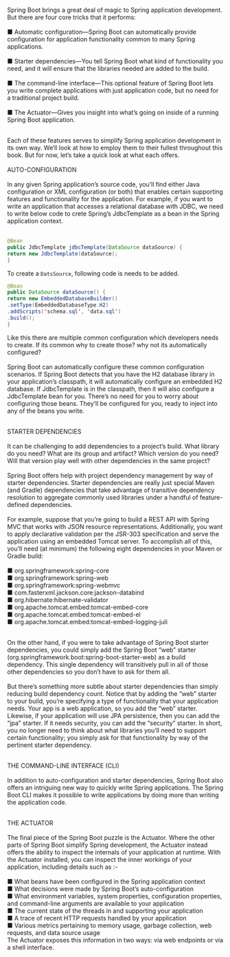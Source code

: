 Spring Boot brings a great deal of magic to Spring application development. But there are four core tricks that it performs:</br></br>
■ Automatic configuration—Spring Boot can automatically provide configuration for application functionality common to many Spring applications.</br></br>
■ Starter dependencies—You tell Spring Boot what kind of functionality you need, and it will ensure that the libraries needed are added to the build.</br></br>
■ The command-line interface—This optional feature of Spring Boot lets you write complete applications with just application code, but no need for a traditional project build.</br></br>
■ The Actuator—Gives you insight into what’s going on inside of a running Spring Boot application.</br></br>

Each of these features serves to simplify Spring application development in its own way. We’ll look at how to employ them to their fullest throughout this book. But for now, let’s take a quick look at what each offers.
</br></br>
<b1>AUTO-CONFIGURATION</b1></br></br>
In any given Spring application’s source code, you’ll find either Java configuration or XML configuration (or both) that enables certain supporting features and functionality for the application. 
For example, if you want to write an application that accesses a relational database with JDBC, we need to write below code to crete Spring’s JdbcTemplate as a bean in the Spring application context. </br></br>
```java
@Bean
public JdbcTemplate jdbcTemplate(DataSource dataSource) {
return new JdbcTemplate(dataSource);
}
```
To create a `DatsSource`, following code is needs to be added.
```Java
@Bean
public DataSource dataSource() {
return new EmbeddedDatabaseBuilder()
.setType(EmbeddedDatabaseType.H2)
.addScripts('schema.sql', 'data.sql')
.build();
}
```
Like this there are multiple common configuration which developers needs to create. If its common why to create those? why not its automatically configured? </br></br>
Spring Boot can automatically configure these common configuration scenarios. If Spring Boot detects that you have the H2 database library in your application’s classpath, it will automatically configure an embedded H2 database. If JdbcTemplate is in
the classpath, then it will also configure a JdbcTemplate bean for you. There’s no need for you to worry about configuring those beans. They’ll be configured for you, ready to inject into any of the beans you write.</br></br>


<b1>STARTER DEPENDENCIES</b1></br></br>
It can be challenging to add dependencies to a project’s build. What library do you need? What are its group and artifact? Which version do you need? Will that version play well with other dependencies in the same project? </br></br>
Spring Boot offers help with project dependency management by way of starter dependencies. Starter dependencies are really just special Maven (and Gradle) dependencies that take advantage of transitive dependency resolution to aggregate commonly used libraries under a handful of feature-defined dependencies. </br></br>
For example, suppose that you’re going to build a REST API with Spring MVC that works with JSON resource representations. Additionally, you want to apply declarative validation per the JSR-303 specification and serve the application using an embedded Tomcat server. To accomplish all of this, you’ll need (at minimum) the following eight dependencies in your Maven or Gradle build: </br></br>
■ org.springframework:spring-core </br>
■ org.springframework:spring-web </br>
■ org.springframework:spring-webmvc </br>
■ com.fasterxml.jackson.core:jackson-databind </br>
■ org.hibernate:hibernate-validator </br>
■ org.apache.tomcat.embed:tomcat-embed-core </br>
■ org.apache.tomcat.embed:tomcat-embed-el </br>
■ org.apache.tomcat.embed:tomcat-embed-logging-juli </br> </br>

On the other hand, if you were to take advantage of Spring Boot starter dependencies, you could simply add the Spring Boot “web” starter (org.springframework.boot:spring-boot-starter-web) as a build dependency. This single dependency will transitively pull in all of those other dependencies so you don’t have to ask for them all. </br></br>
But there’s something more subtle about starter dependencies than simply reducing build dependency count. Notice that by adding the “web” starter to your build, you’re specifying a type of functionality that your application needs. Your app is a web application, so you add the “web” starter. Likewise, if your application will use JPA persistence, then you can add the “jpa” starter. If it needs security, you can add the “security” starter. In short, you no longer need to think about what libraries you’ll need to support certain functionality; you simply ask for that functionality by way of the pertinent starter dependency.</br></br>

<b1>THE COMMAND-LINE INTERFACE (CLI)</b1></br></br>
In addition to auto-configuration and starter dependencies, Spring Boot also offers an intriguing new way to quickly write Spring applications. The Spring Boot CLI makes it possible to write applications by doing more than writing
the application code. </br></br>

<b1>THE ACTUATOR</b1></br></br> 
The final piece of the Spring Boot puzzle is the Actuator. Where the other parts of Spring Boot simplify Spring development, the Actuator instead offers the ability to inspect the internals of your application at runtime. 
With the Actuator installed, you can inspect the inner workings of your application, including details such as :- </br></br>
■ What beans have been configured in the Spring application context </br>
■ What decisions were made by Spring Boot’s auto-configuration </br>
■ What environment variables, system properties, configuration properties, and command-line arguments are available to your application </br>
■ The current state of the threads in and supporting your application </br>
■ A trace of recent HTTP requests handled by your application </br>
■ Various metrics pertaining to memory usage, garbage collection, web requests, and data source usage </br>
The Actuator exposes this information in two ways: via web endpoints or via a shell interface. </br></br>
